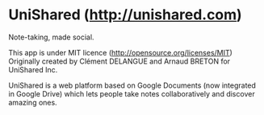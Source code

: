 UniShared (http://unishared.com)
=========

Note-taking, made social.

This app is under MIT licence (http://opensource.org/licenses/MIT)
Originally created by Clément DELANGUE and Arnaud BRETON for UniShared Inc.

UniShared is a web platform based on Google Documents (now integrated in Google Drive) 
which lets people take notes collaboratively and discover amazing ones.
